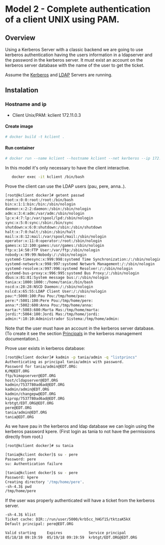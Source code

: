 # Model 2 - Complete authentication of a client UNIX using PAM.

## Overview

Using a Kerberos Server with a classic backend we are going to use kerberos authentication having the users information in a ldapserver and the password in the kerberos server.
It must exist an account  on the kerberos server database with the name of the user to get the ticket.

Assume the [Kerberos](https://github.com/isx434324/kerberosproject/tree/master/backendClassic/krb.edt.org) and [LDAP](https://github.com/isx434324/kerberosproject/tree/master/backendClassic/ldap.edt.org) Servers are running.

## Instalation
### Hostname and ip

- Client Unix/PAM: kclient       172.11.0.3

#### Create image

 ```bash
 # docker build -t kclient .
 ```

 
#### Run container
 ```bash
 # docker run --name kclient --hostname kclient --net kerberos --ip 172.11.0.3 -it kclient
 
 ```

In this model it's only necessary to have the client interactive.

 ```bash
    docker exec -it kclient /bin/bash
 ```

Prove the client can use the LDAP users (pau, pere, anna..).

 ```bash
[root@kclient docker]# getent passwd 
root:x:0:0:root:/root:/bin/bash
bin:x:1:1:bin:/bin:/sbin/nologin
daemon:x:2:2:daemon:/sbin:/sbin/nologin
adm:x:3:4:adm:/var/adm:/sbin/nologin
lp:x:4:7:lp:/var/spool/lpd:/sbin/nologin
sync:x:5:0:sync:/sbin:/bin/sync
shutdown:x:6:0:shutdown:/sbin:/sbin/shutdown
halt:x:7:0:halt:/sbin:/sbin/halt
mail:x:8:12:mail:/var/spool/mail:/sbin/nologin
operator:x:11:0:operator:/root:/sbin/nologin
games:x:12:100:games:/usr/games:/sbin/nologin
ftp:x:14:50:FTP User:/var/ftp:/sbin/nologin
nobody:x:99:99:Nobody:/:/sbin/nologin
systemd-timesync:x:999:998:systemd Time Synchronization:/:/sbin/nologin
systemd-network:x:998:997:systemd Network Management:/:/sbin/nologin
systemd-resolve:x:997:996:systemd Resolver:/:/sbin/nologin
systemd-bus-proxy:x:996:995:systemd Bus Proxy:/:/sbin/nologin
dbus:x:81:81:System message bus:/:/sbin/nologin
tania:x:1000:1000::/home/tania:/bin/bash
nscd:x:28:28:NSCD Daemon:/:/sbin/nologin
nslcd:x:65:55:LDAP Client User:/:/sbin/nologin
pau:*:5000:100:Pau Pou:/tmp/home/pau:
pere:*:5001:100:Pere Pou:/tmp/home/pere:
anna:*:5002:600:Anna Pou:/tmp/home/anna:
marta:*:5003:600:Marta Mas:/tmp/home/marta:
jordi:*:5004:100:Jordi Mas:/tmp/home/jordi:
admin:*:10:10:Administrador Sistema:/tmp/home/admin:
 ``` 

Note that the user must have an account in the kerberos server database. (To create it see the section [Principals](https://github.com/isx434324/kerberosproject/tree/master/backendClassic/krb.edt.org) in the kerberos management documentation.).

Prove user exists in kerberos database:

 ```bash
[root@kclient docker]# kadmin -p tania/admin -q "listprincs"
Authenticating as principal tania/admin with password.
Password for tania/admin@EDT.ORG: 
K/M@EDT.ORG
ftp/kimapserver@EDT.ORG
host/cldapserver@EDT.ORG
kadmin/7537780ad6ad@EDT.ORG
kadmin/admin@EDT.ORG
kadmin/changepw@EDT.ORG
kiprop/7537780ad6ad@EDT.ORG
krbtgt/EDT.ORG@EDT.ORG
pere@EDT.ORG
tania/admin@EDT.ORG
tania@EDT.ORG
 ``` 

As we have pau in the kerberos and ldap database we can login using the kerberos password kpere. 
(First login as tania to not have the permissions directly from root.)

 ```bash
[root@kclient docker]# su tania

[tania@kclient docker]$ su - pere
Password: pere
su: Authentication failure

[tania@kclient docker]$ su - pere
Password: kpere
Creating directory '/tmp/home/pere'.
-sh-4.3$ pwd
/tmp/home/pere

 ``` 


If the user was properly authenticated will have a ticket from the kerberos server.

 ```bash
-sh-4.3$ klist 
Ticket cache: DIR::/run/user/5000/krb5cc_hHGf15/tktzaK5kX
Default principal: pere@EDT.ORG

Valid starting     Expires            Service principal
05/18/18 09:19:59  05/19/18 09:19:59  krbtgt/EDT.ORG@EDT.ORG
 ``` 
 

